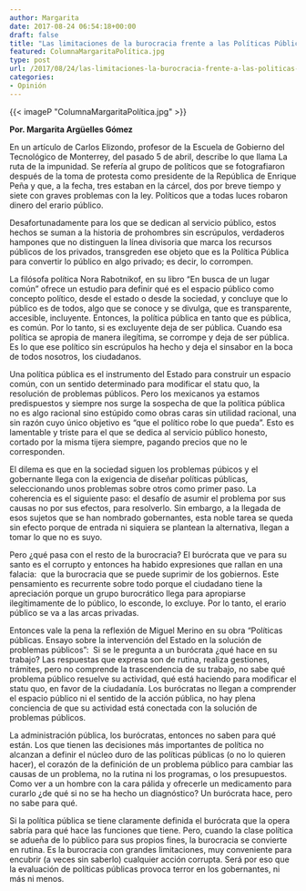 ```yaml
---
author: Margarita
date: 2017-08-24 06:54:18+00:00
draft: false
title: "Las limitaciones de la burocracia frente a las Políticas Públicas"
featured: ColumnaMargaritaPolítica.jpg
type: post
url: /2017/08/24/las-limitaciones-la-burocracia-frente-a-las-politicas-publicas/
categories:
- Opinión
---
```


{{< imageP "ColumnaMargaritaPolítica.jpg" >}}

**Por. Margarita Argüelles Gómez**

En un artículo de Carlos Elizondo, profesor de la Escuela de Gobierno del Tecnológico de Monterrey, del pasado 5 de abril, describe lo que llama La ruta de la impunidad. Se refería al grupo de políticos que se fotografiaron después de la toma de protesta como presidente de la República de Enrique Peña y que, a la fecha, tres estaban en la cárcel, dos por breve tiempo y siete con graves problemas con la ley. Políticos que a todas luces robaron dinero del erario público.

Desafortunadamente para los que se dedican al servicio público, estos hechos se suman a la historia de prohombres sin escrúpulos, verdaderos hampones que no distinguen la línea divisoria que marca los recursos públicos de los privados, transgreden ese objeto que es la Política Pública para convertir lo público en algo privado; es decir, lo corrompen.

La filósofa política Nora Rabotnikof, en su libro “En busca de un lugar común” ofrece un estudio para definir qué es el espacio público como concepto político, desde el estado o desde la sociedad, y concluye que lo público es de todos, algo que se conoce y se divulga, que es transparente, accesible, incluyente. Entonces, la política pública en tanto que es pública, es común. Por lo tanto, si es excluyente deja de ser pública. Cuando esa política se apropia de manera ilegítima, se corrompe y deja de ser pública. Es lo que ese político sin escrúpulos ha hecho y deja el sinsabor en la boca de todos nosotros, los ciudadanos.

Una política pública es el instrumento del Estado para construir un espacio común, con un sentido determinado para modificar el statu quo, la resolución de problemas públicos. Pero los mexicanos ya estamos predispuestos y siempre nos surge la sospecha de que la política pública no es algo racional sino estúpido como obras caras sin utilidad racional, una sin razón cuyo único objetivo es “que el político robe lo que pueda”. Esto es lamentable y triste para el que se dedica al servicio público honesto, cortado por la misma tijera siempre, pagando precios que no le corresponden.

El dilema es que en la sociedad siguen los problemas púbicos y el gobernante llega con la exigencia de diseñar políticas públicas, seleccionando unos problemas sobre otros como primer paso. La coherencia es el siguiente paso: el desafío de asumir el problema por sus causas no por sus efectos, para resolverlo. Sin embargo, a la llegada de esos sujetos que se han nombrado gobernantes, esta noble tarea se queda sin efecto porque de entrada ni siquiera se plantean la alternativa, llegan a tomar lo que no es suyo.

Pero ¿qué pasa con el resto de la burocracia? El burócrata que ve para su santo es el corrupto y entonces ha habido expresiones que rallan en una falacia:  que la burocracia que se puede suprimir de los gobiernos. Este pensamiento es recurrente sobre todo porque el ciudadano tiene la apreciación porque un grupo burocrático llega para apropiarse ilegítimamente de lo público, lo esconde, lo excluye. Por lo tanto, el erario público se va a las arcas privadas.

Entonces vale la pena la reflexión de Miguel Merino en su obra “Políticas públicas. Ensayo sobre la intervención del Estado en la solución de problemas públicos”:  Si se le pregunta a un burócrata ¿qué hace en su trabajo? Las respuestas que expresa son de rutina, realiza gestiones, trámites, pero no comprende la trascendencia de su trabajo, no sabe qué problema público resuelve su actividad, qué está haciendo para modificar el statu quo, en favor de la ciudadanía. Los burócratas no llegan a comprender el espacio público ni el sentido de la acción pública, no hay plena conciencia de que su actividad está conectada con la solución de problemas públicos. 

La administración pública, los burócratas, entonces no saben para qué están. Los que tienen las decisiones más importantes de política no alcanzan a definir el núcleo duro de las políticas públicas (o no lo quieren hacer), el corazón de la definición de un problema público para cambiar las causas de un problema, no la rutina ni los programas, o los presupuestos. Como ver a un hombre con la cara pálida y ofrecerle un medicamento para curarlo ¿de qué si no se ha hecho un diagnóstico? Un burócrata hace, pero no sabe para qué.

Si la política pública se tiene claramente definida el burócrata que la opera sabría para qué hace las funciones que tiene. Pero, cuando la clase política se adueña de lo público para sus propios fines, la burocracia se convierte en rutina. Es la burocracia con grandes limitaciones, muy conveniente para encubrir (a veces sin saberlo) cualquier acción corrupta. Será por eso que la evaluación de políticas públicas provoca terror en los gobernantes, ni más ni menos. 		
